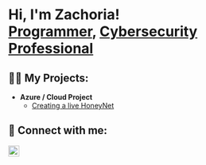 <h1>Hi, I'm Zachoria! <br/><a href="https://github.com/TechGirlRia">Programmer</a>, <a href="https://www.linkedin.com/in/zachoria-commander/">Cybersecurity Professional</a>
<h2>👨‍💻 My Projects:</h2>

- <b>Azure / Cloud Project</b>
  - [Creating a live HoneyNet](https://github.com/TechGirlRia/Azure_SOC)



<h2> 🤳 Connect with me:</h2>


[<img align="left" alt="Zachoriacommander | LinkedIn" width="22px" src="https://cdn.jsdelivr.net/npm/simple-icons@v3/icons/linkedin.svg" />][linkedin]


 
[linkedin]: https://linkedin.com/in/zachoria-commander

<!--
**zachoriacommander** is a ✨ _special_ ✨ repository because its `README.md` (this file) appears on your GitHub profile.

Here are some ideas to get you started:

- 🔭 I’m currently working on ...
- 🌱 I’m currently learning ...
- 👯 I’m looking to collaborate on ...
- 🤔 I’m looking for help with ...
- 💬 Ask me about ...
- 📫 How to reach me: ...
- 😄 Pronouns: ...
- ⚡ Fun fact: ...
-->
